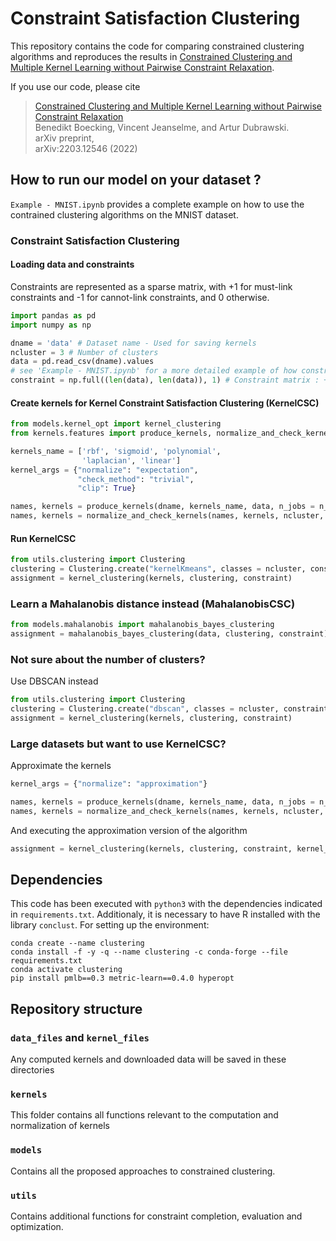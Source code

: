 # Constraint Satisfaction Clustering
This repository contains the code for comparing constrained clustering algorithms and reproduces the results in [Constrained Clustering and Multiple Kernel Learning without Pairwise Constraint Relaxation](https://arxiv.org/abs/2203.12546). 

If you use our code, please cite

> [Constrained Clustering and Multiple Kernel Learning without Pairwise Constraint Relaxation](https://arxiv.org/abs/2203.12546)\
Benedikt Boecking, Vincent Jeanselme, and Artur Dubrawski. \
arXiv preprint,\
arXiv:2203.12546 (2022)


## How to run our model on your dataset ?

`Example - MNIST.ipynb` provides a complete example on how to use the contrained clustering algorithms on the MNIST dataset.

### Constraint Satisfaction Clustering
#### Loading data and constraints
Constraints are represented as a sparse matrix, with +1 for must-link constraints and -1 for cannot-link constraints, and 0 otherwise. 
```python
import pandas as pd
import numpy as np

dname = 'data' # Dataset name - Used for saving kernels
ncluster = 3 # Number of clusters
data = pd.read_csv(dname).values
# see 'Example - MNIST.ipynb' for a more detailed example of how constraint matrices should be created
constraint = np.full((len(data), len(data)), 1) # Constraint matrix : +1 if linked, -1 otherwise - Prefer coomatrix
```

#### Create kernels for Kernel Constraint Satisfaction Clustering (KernelCSC)
```python
from models.kernel_opt import kernel_clustering
from kernels.features import produce_kernels, normalize_and_check_kernels

kernels_name = ['rbf', 'sigmoid', 'polynomial', 
                'laplacian', 'linear']
kernel_args = {"normalize": "expectation", 
               "check_method": "trivial", 
               "clip": True}

names, kernels = produce_kernels(dname, kernels_name, data, n_jobs = n_jobs)
names, kernels = normalize_and_check_kernels(names, kernels, ncluster, n_jobs = n_jobs, **kernel_args)
```

#### Run KernelCSC
```python
from utils.clustering import Clustering
clustering = Clustering.create("kernelKmeans", classes = ncluster, constraint_matrix = constraint)
assignment = kernel_clustering(kernels, clustering, constraint)
```

### Learn a Mahalanobis distance instead (MahalanobisCSC)
```python
from models.mahalanobis import mahalanobis_bayes_clustering
assignment = mahalanobis_bayes_clustering(data, clustering, constraint)
```

### Not sure about the number of clusters?
Use DBSCAN instead
```python
from utils.clustering import Clustering
clustering = Clustering.create("dbscan", classes = ncluster, constraint_matrix = constraint)
assignment = kernel_clustering(kernels, clustering, constraint)
```

### Large datasets but want to use KernelCSC?
Approximate the kernels 
```python
kernel_args = {"normalize": "approximation"}

names, kernels = produce_kernels(dname, kernels_name, data, n_jobs = n_jobs, approximation = True) # DO NOT FORGET THIS OPTION
names, kernels = normalize_and_check_kernels(names, kernels, ncluster, n_jobs = n_jobs, **kernel_args)
```
And executing the approximation version of the algorithm
```python
assignment = kernel_clustering(kernels, clustering, constraint, kernel_approx = True) # DO NOT FORGET THIS OPTION
```

## Dependencies
This code has been executed with `python3` with the dependencies indicated in `requirements.txt`. Additionaly, it is necessary to have R installed with the library `conclust`.
For setting up the environment:
```shell
conda create --name clustering
conda install -f -y -q --name clustering -c conda-forge --file requirements.txt
conda activate clustering
pip install pmlb==0.3 metric-learn==0.4.0 hyperopt
```

## Repository structure

### `data_files` and `kernel_files`
Any computed kernels and downloaded data will be saved in these directories

### `kernels`
This folder contains all functions relevant to the computation and normalization of kernels

### `models`
Contains all the proposed approaches to constrained clustering.

### `utils`
Contains additional functions for constraint completion, evaluation and optimization.
